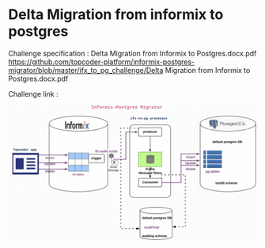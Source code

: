 # Delta Migration from informix to postgres

Challenge specification : Delta Migration from Informix to Postgres.docx.pdf
https://github.com/topcoder-platform/informix-postgres-migrator/blob/master/ifx_to_pg_challenge/Delta Migration from Informix to Postgres.docx.pdf

Challenge link : 

![alt text](https://github.com/topcoder-platform/informix-postgres-migrator/blob/master/ifx_to_pg_challenge/ifx-pg-audit.jpg)
